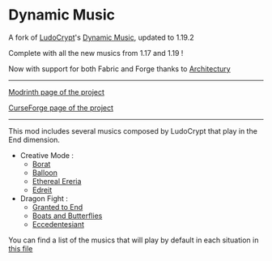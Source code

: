 # Dynamic Music

A fork of [LudoCrypt](https://github.com/LudoCrypt)'s [Dynamic Music](https://github.com/LudoCrypt/Dynamic-Music), updated to 1.19.2

Complete with all the new musics from 1.17 and 1.19 !

Now with support for both Fabric and Forge thanks to [Architectury](https://github.com/architectury/architectury-api)

---

[Modrinth page of the project](https://modrinth.com/mod/dynamic-music-updated)

[CurseForge page of the project](https://www.curseforge.com/minecraft/mc-mods/dynamic-music-updated)

---

This mod includes several musics composed by LudoCrypt that play in the End dimension.
 - Creative Mode :
   - [Borat](https://ludocrypt.bandcamp.com/track/borat)
   - [Balloon](https://ludocrypt.bandcamp.com/track/balloon)
   - [Ethereal Ereria](https://ludocrypt.bandcamp.com/track/ethereal-ereria)
   - [Edreit](https://ludocrypt.bandcamp.com/track/edreit)
 - Dragon Fight :
   - [Granted to End](https://ludocrypt.bandcamp.com/track/granted-to-end)
   - [Boats and Butterflies](https://ludocrypt.bandcamp.com/track/boats-and-butterflies)
   - [Eccedentesiant](https://ludocrypt.bandcamp.com/track/eccedentesiast)

You can find a list of the musics that will play by default in each situation in [this file](https://github.com/c-leri/Dynamic-Music/blob/1.19.2-architectury/OVERWORLD_MUSIC.md)
